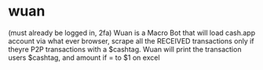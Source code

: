 # wuan
(must already be logged in, 2fa)
Wuan is a Macro Bot that will load cash.app account via what ever browser, scrape all the RECEIVED transactions only if theyre P2P transactions with a $cashtag. Wuan will print the transaction users $cashtag, and amount if = to $1 on excel 
